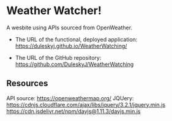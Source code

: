 # Weather Watcher! 
A wesbite using APIs sourced from OpenWeather.



* The URL of the functional, deployed application: https://duleskyj.github.io/WeatherWatching/

* The URL of the GitHub repository: https://github.com/DuleskyJ/WeatherWatching

## Resources 
API source: https://openweathermap.org/ 
JQUery: https://cdnjs.cloudflare.com/ajax/libs/jquery/3.2.1/jquery.min.js
        https://cdn.jsdelivr.net/npm/dayjs@1.11.3/dayjs.min.js
